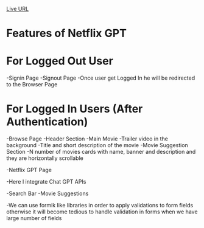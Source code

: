 [Live URL](https://netflix-gpt-d1gs.onrender.com/)

# Features of Netflix GPT

# For Logged Out User 
-Signin Page 
-Signout Page
-Once user get Logged In he will be redirected to the Browser Page

# For Logged In Users (After Authentication)
-Browse Page
  -Header Section
  -Main Movie
   -Trailer video in the background
   -Title and short description of the movie
 -Movie Suggestion Section
 -N number of movies cards with name, banner and description and they are horizontally scrollable 

 -Netflix GPT Page

 -Here I integrate Chat GPT APIs

   -Search Bar
   -Movie Suggestions 


   -We can use formik like libraries in order to apply validations to form fields otherwise it will become tedious to handle validation in forms when we have large number of fields
